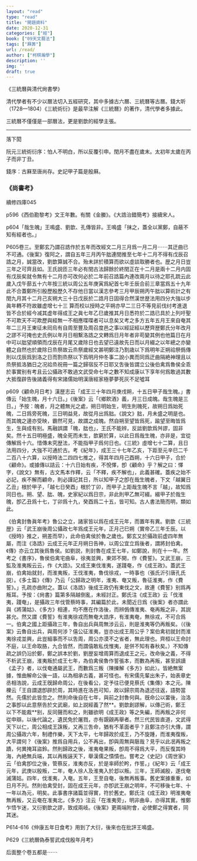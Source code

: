 ```yaml
---
layout: "read"
type: "read"
title: "開題資料"
date: 2020-12-31
categories: ["經"]
book: ["09天文曆法"]
tags: ["厤筭"]
url: /read/
author: ["柯棋瀚學"]
description: ''
img: ''
draft: true
---
```


《三統曆與清代尙書學》

清代學者有不少以曆法切入五經研究，其中多據古六曆、三統曆等古曆。錢大昕（1728—1804）《三統術衍》是最早注解《三統曆》的著作，清代學者多據此。

三統曆不僅僅是一部曆法，更是劉歆的經學主張。

---

落下閎

阮元三統術衍序：怕人不明白，所以反覆引申。閏月不盡在歲末。太初年太歲在丙子而非丁丑。

錢序：古厤至唐尚存。史記甲子篇是殷厤。

### 《尚書考》

續修四庫045

p596《西伯勘黎考》文王年數。有關《金縢》。《大誥治錯簡考》接續宋人。

p604「哉生魄」王鳴盛、劉歆、孔傳皆非。王鳴盛「抹之，蓋全以黨鄭，自蔽不知有經者也。」

P605卷三。至鄭玄乃謂召誥作於五年而改經文二月三月爲一月二月⋯⋯其迂曲已不可通。《後案》復阿之，謂自五年三月丙午朏連閏推至七年十二月不得有戊辰召誥之月，誠當改，劉歆算誠不合。殆未詳於積算而欲以虛談取勝者也。歴之月日豈三年之可齊且如。王氏說匝三年必有閏古法歸餘於終閏正在十二月是兩十二月内固有戊辰矣就令無有十二月亦可改何必於二年前召誥篇內連改兩月以待之耶孔䟽云此歲入戊午蔀五十六年按三統以周公五年庚寅爲紀首七年壬辰合前三章當爲五十九年此不合蓋鄭所引殷歷殷歷久不存他日當以漢志參考三月甲辰朔丙午朏以算術計之有閏九月其十二月己亥朔大三十日戊辰於二誥月日固得合然漢世歴法用四分大強以步眞年轉不符故雖虚增七十三
算而校以授時之平朔亦早二三日不等見前伐纣考進退皆不合於經今减其虚年得成王之眞七年乙巳歲推其月日悉符於二誥已具於上列吁聖不可欺天不可欺歷與經無一不相應喋喋者可以息矣又考之多方五年五月王來自奄其年二三月王東征未囘烏有自周至豐及周召度邑之事以經証經以歷齊歴鄭氏分年改月之謬不可掩也史氏例以年月日相繫洛誥之文轉爲日月年者非苟變其例也他篇日在月中可以朏望順領而戊辰在月尾又歲除日也去望已遠故先日而以月綴之以年總之亦變體之自然也於歲除日烝祭故云烝祭歲經文甚明鄭注乃割歳以下爲明年正朔祫祭僞傳則以戊辰爲到洛之日而割烝祭以下爲明月仲冬事二說小異而同爲迂曲隔絶神理且以烝祭抵洛猶日之况祫烝祝冊一篇之歸宿反不日耶又吿後皆謂立公後伯禽爲魯侯全乖於事實别有考且云公攝政不敢過文武受命七年之數不知成康以下享年何爲敢過其數大抵復辟告後諸義得有宋諸儒始明漢唐經家極夢夢死灰不足噓耳

p609《顧命月日考》漢歴志云「成王三十年四月庚戌朔，十五日甲子哉生魄。」書傳云「始生魄，月十六日。」《後案》云「《鄉飮酒》義，月三日成魄。哉生魄是三日。」予按：魄者，月之體無光之處，朔日明始生，明生則魄死，故朔日爲始死魄，二日爲旁死魄，三日明益見，故從月出爲胐。《說文》胐，月未盛之明是也。而其魄之邊亦受映，霸然可見，故謂之成魄。然自朔至望皆爲死，踰望至晦皆爲生，生與成有别。馬融誤謂「魄，朏也」，王氏不能辨，反詆劉歆爲舛謬，固非矣。然十五日明極盛，魄全死而未生，歆窮於算，以此日爲哉生魄，亦非是，宜從傳解爲十六。惜傳未究歴法，不能指甲子爲何日也。《三統》虛增七十二算，且日法用四分，大強不可通於古。考《紀年》，成王三十七年乙亥，下距至元辛巳二千二百八十六算，以授時法二四四七推之，得其年四月己酉朔，十六日甲子，合於《顧命》。或據傳以詰云：十六日始有疾，不悅懌，卽《顧命》乎？解之曰：懌字，《說文》無有，古文馬本作釋，云「不釋，疾不解也」，此義甚確。蓋疾之始不必記，疾不解而顧命，則必謹記其日，所以知甲子之卽在哉生魄者，下文「越翼日乙丑」根於甲子，「越七日癸酉」根於丁卯，而甲子上距哉生魄不言「越」，故知爲同日也。朔、望、朏、魄，史家紀以爲日宗，非此則甲乙無可綴。綴甲子於哉生魄，卽乙丑爲十七，丁卯爲十九，癸酉爲二十五，皆可知。古人書法簡而明，類如此。     

《伯禽封魯眞年考》魯公之立，諸家皆以爲在成王元年，而置年有異。劉歆《三統歴》云「武王崩後周公攝政七年爲成王元年，正月己巳朔（實帝乙三年壬辰。以《授時》推之，朔差而早），此命伯禽侯於魯之歲也。鄭玄又於攝政前虚四年無屬，而注《洛誥》云成王元年正月朔日告神，以周公宜立爲後者，謂將封伯禽。《傳》亦云立其後爲魯侯。如劉説，則封魯在成王七年，如鄭說，則在十一年。然考之《書序》，魯侯伯禽宅曲阜，徐夷並興，東郊不開，作《費誓》。又武王崩，三監及淮夷叛云云，作《大誥》。又成王東伐淮夷，遂踐奄，作《成王政》。蓋武王崩，伯禽始就封，而淮夷叛，王伐淮夷，魯伐徐戎，一時事也（張氏沂引唐孔氏説）。《多士篇》《傳》乃云「公歸政之明年，淮夷、奄又叛，魯征淮夷，作《費誓》。」孔疏亦曲附之。蓋以《洛誥》後成王政仍有東伐之文，故連《費誓》别爲再叛耳。予按：《尙書》篇第多隔越倒亂，未經討正。鄭氏注《成王政》云「伐淮夷，踐奄」，是攝政三年伐管蔡時事，其編篇於此，未聞近日爲《後案》者亦謂此與《將蒲姑》、《多方》相連，均不應在作洛後，而辨僞傳淮夷、奄再叛之非，其説甚允。然又謂《費誓》有淮夷徐戎而無奄大誥序，有淮夷奄，無徐戎，不可合爲一。伯禽之國上距攝政三年，魯自出兵與周無涉云云，則是淮夷等仍再叛矣。（《後案》云魯自出兵，與周何涉？僖公征淮夷，豈亦出成王周公乎？案伯禽初就封而淮夷徐戎並興，此豈細事而不以吿周，周公亦漠不之省者，無此理也。齊桓以王命討不庭，以王命取胳，九合皆然，而謂僖敢私伐惟夷，是併不知有春秋矣。）不知傳疏之誤仍沿於鄭，鄭之誤本於劉，劉歴妄增周算而退成王之元，改命後之義，不得不析武王崩，淮夷叛於成王七年，為伯禽侯魯作誓張本，而數為再叛，甚至誤讀《孟子》者，以伐奄通屬武王，而數爲三叛（陳擽解《多方》如此）。皆絶無案據，惟曲解命公後一語，以為相承古義，甚可怪也。有宋儒先輩出朱子，始表章史丞相浩說，云成王旣歸命周公，在後看公，定予往已便見蔡氏《集傳》本之元。陳櫟云「王自謂退卽辟於周，其時進在洛邑可知，故以歸宗周為退述往返，語勢當然。先儒於此皆忽之。然則命後自在七年，與前之封魯何與。旣命公以畱後，治洛之事卽以此意祭告於文武廟，如上説經義了然**。劉歆創謬解，以傳己術，鄭王以下不能裁**别，反同聲而和之，則雖欲明《成王政》等之失編，而再叛之非何從申辯。以後代論之，遺民免於屠戮，亦有覬覦再舉者。然三代民皆直道，文武得天下以仁，周公相成王誅叛，又再三吿命，猶有不革面者乎？且鄭注亦引大傳，謂周公攝政六年，制禮作樂，天下太平，七年歸政於成王，乃不旋踵，而淮夷復叛，大平謂何？《後案》推爲自用兵，公不再出，卽與周無與陿哉？見乎以此冺再叛之蹟，何異掩耳盜鈴。然則歸政之後，淮夷奄果叛，卽周不得爲大平，而反復其時海，內絶無兵端，其以再叛誣天下，舉漢儒之憒憒也。嘗考之《史記》《周世家》云「伯禽卽位之後，管蔡反，淮夷亦反，於是率師於盻，作誓。」《紀年》云「成王元年，武庚以殷叛，二年，奄人徐人及淮夷入於邶以叛。三年，王師滅殷，遂伐奄滅蒲姑。四年，伐淮夷，入奄。五年，王至自奄，後無再叛事。舊史案據重重，如日月不刋。然則伯禽受封，固在成王元年，亦卽武王崩之明年，不可移後七年、十一年以為元，明矣。此事書序諸篇並得實，符於舊史。鄭氏注《成王政》明淮夷奄無再叛，又云奄在准夷北，《多方》注云「在淮夷旁」，明非曲阜，亦得其實。惟鄭乍悟乍迷，又衍劉歆之謬，致成兩岐。《後案》更兩端附會，必使鄭之得實者，同其迷。

P614-616《仲康五年日食考》用到了大衍，後來也在批評王鳴盛。

P629《三統曆偽泰誓武成伐殷年月考》

后面整个卷五都是⋯⋯























 